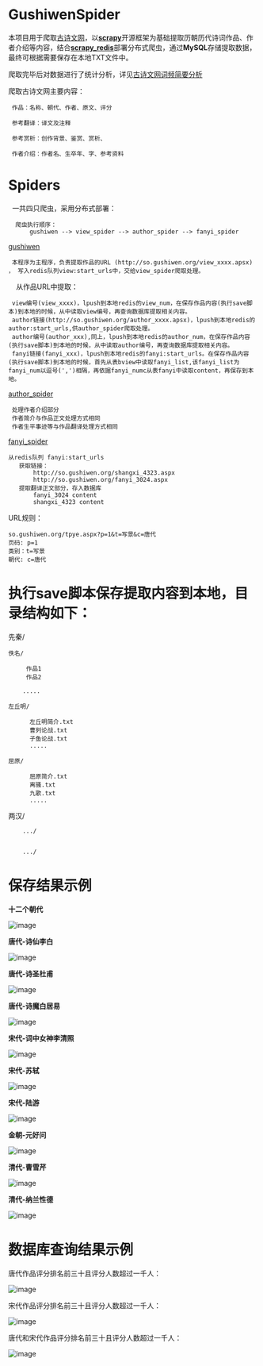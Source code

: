
GushiwenSpider
========

本项目用于爬取[古诗文网](http://www.gushiwen.org)，以[**scrapy**](https://scrapy.org/)开源框架为基础提取历朝历代诗词作品、作者介绍等内容，结合[**scrapy_redis**](https://github.com/rolando/scrapy-redis)部署分布式爬虫，通过**MySQL**存储提取数据，最终可根据需要保存在本地TXT文件中。

爬取完毕后对数据进行了统计分析，详见[古诗文网词频简要分析](https://github.com/PChief/GushiwenSpider/blob/master/%E5%8F%A4%E8%AF%97%E6%96%87%E7%BD%91%E8%AF%8D%E9%A2%91%E7%AE%80%E8%A6%81%E5%88%86%E6%9E%90.md)

爬取古诗文网主要内容：

     作品：名称、朝代、作者、原文、评分
     
     参考翻译：译文及注释
     
     参考赏析：创作背景、鉴赏、赏析、
     
     作者介绍：作者名、生卒年、字、参考资料
     



Spiders
=========


   一共四只爬虫，采用分布式部署：
   
      爬虫执行顺序：
          gushiwen --> view_spider --> author_spider --> fanyi_spider
   
  [gushiwen](https://github.com/PChief/GushiwenSpider/blob/master/gushiwen/spiders/gushiwen_spider.py)
  
     本程序为主程序，负责提取作品的URL (http://so.gushiwen.org/view_xxxx.apsx) ， 写入redis队列view:start_urls中，交给view_spider爬取处理。
     
     从作品URL中提取：
     
     view编号(view_xxxx)，lpush到本地redis的view_num，在保存作品内容(执行save脚本)到本地的时候，从中读取view编号，再查询数据库提取相关内容。
     author链接(http://so.gushiwen.org/author_xxxx.apsx)，lpush到本地redis的author:start_urls,供author_spider爬取处理。
     author编号(author_xxx),同上，lpush到本地redis的author_num，在保存作品内容(执行save脚本)到本地的时候，从中读取author编号，再查询数据库提取相关内容。 
     fanyi链接(fanyi_xxx)，lpush到本地redis的fanyi:start_urls。在保存作品内容(执行save脚本)到本地的时候，首先从表bview中读取fanyi_list,该fanyi_list为fanyi_num以逗号(',')相隔，再依据fanyi_numc从表fanyi中读取content，再保存到本地。 
       
  [author_spider](https://github.com/PChief/GushiwenSpider/blob/master/gushiwen/spiders/author_spider.py)
  
     处理作者介绍部分
     作者简介与作品正文处理方式相同
     作者生平事迹等与作品翻译处理方式相同
       
  [fanyi_spider](https://github.com/PChief/GushiwenSpider/blob/master/gushiwen/spiders/fanyi_spider.py)

    从redis队列 fanyi:start_urls
       获取链接：
           http://so.gushiwen.org/shangxi_4323.aspx
           http://so.gushiwen.org/fanyi_3024.aspx
       提取翻译正文部分，存入数据库
           fanyi_3024 content
           shangxi_4323 content





  URL规则：
    
    so.gushiwen.org/tpye.aspx?p=1&t=写景&c=唐代
    页码: p=1
    类别：t=写景
    朝代: c=唐代





执行save脚本保存提取内容到本地，目录结构如下：
=========

先秦/
        

    佚名/
    
	     作品1
	     作品2
		
		.....
		
	左丘明/
	
	      左丘明简介.txt
	      曹刿论战.txt
	      子鱼论战.txt
	      .....
		  
	屈原/
	  
	      屈原简介.txt
	      离骚.txt
	      九歌.txt
	      .....
	    
两汉/
    

        .../
	   

        .../
    
# 保存结果示例
**十二个朝代**

![image](https://github.com/PChief/GushiwenSpider/blob/master/imgs/%E5%8D%81%E4%BA%8C%E6%9C%9D%E7%9B%AE%E5%BD%95%E7%BB%93%E6%9E%84.png)

**唐代-诗仙李白**

![image](https://github.com/PChief/GushiwenSpider/blob/master/imgs/%E5%94%90%E6%9C%9D-%E6%9D%8E%E7%99%BD.png)

**唐代-诗圣杜甫**

![image](https://github.com/PChief/GushiwenSpider/blob/master/imgs/%E5%94%90%E6%9C%9D-%E6%9D%9C%E7%94%AB.png)

**唐代-诗魔白居易**

![image](https://github.com/PChief/GushiwenSpider/blob/master/imgs/%E5%94%90%E6%9C%9D-%E7%99%BD%E5%B1%85%E6%98%93.png)


**宋代-词中女神李清照**

![image](https://github.com/PChief/GushiwenSpider/blob/master/imgs/%E5%AE%8B%E4%BB%A3-%E8%AF%8D%E4%B8%AD%E5%A5%B3%E7%A5%9E%E6%9D%8E%E6%B8%85%E7%85%A7.png)
    
 
   
**宋代-苏轼**

![image](https://github.com/PChief/GushiwenSpider/blob/master/imgs/%E5%AE%8B%E4%BB%A3-%E8%8B%8F%E8%BD%BC.png)

**宋代-陆游**

![image](https://github.com/PChief/GushiwenSpider/blob/master/imgs/%E5%AE%8B%E4%BB%A3-%E9%99%86%E6%B8%B8.png)

**金朝-元好问**

![image](https://github.com/PChief/GushiwenSpider/blob/master/imgs/%E9%87%91%E6%9C%9D%E5%85%83%E5%A5%BD%E9%97%AE01.png)


**清代-曹雪芹**

![image](https://github.com/PChief/GushiwenSpider/blob/master/imgs/%E6%B8%85%E4%BB%A3-%E6%9B%B9%E9%9B%AA%E8%8A%B9.png)

**清代-纳兰性德**

![image](https://github.com/PChief/GushiwenSpider/blob/master/imgs/%E6%B8%85%E4%BB%A3-%E7%BA%B3%E5%85%B0%E5%AE%B9%E8%8B%A5.png)


# 数据库查询结果示例

唐代作品评分排名前三十且评分人数超过一千人：

![image]()

宋代作品评分排名前三十且评分人数超过一千人：

![image]()

唐代和宋代作品评分排名前三十且评分人数超过一千人：

![image]()

